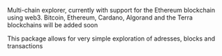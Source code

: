Multi-chain explorer, currently with support for the Ethereum blockchain using web3.
Bitcoin, Ethereum, Cardano, Algorand and the Terra blockchains will be added soon

This package allows for very simple exploration of adresses, blocks and transactions

